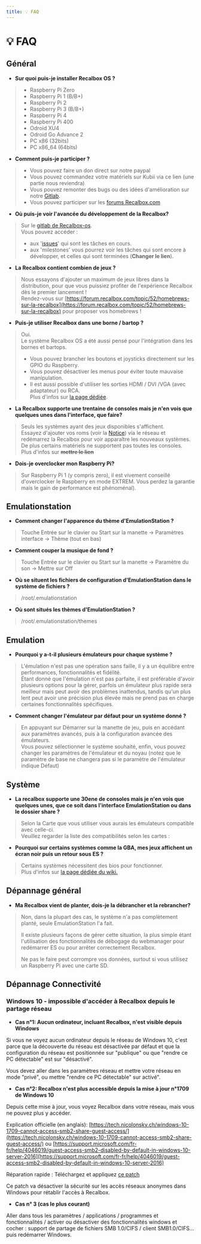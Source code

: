 ```yaml
---
title: 💡 FAQ
---
```


# 💡 FAQ

## Général

* **Sur quoi puis-je installer Recalbox OS ?**

> - Raspberry Pi Zero  
> - Raspberry Pi 1 \(B/B+\)  
> - Raspberry Pi 2  
> - Raspberry Pi 3 \(B/B+\)  
> - Raspberry Pi 4  
> - Raspberry Pi 400  
> - Odroid XU4  
> - Odroid Go Advance 2  
> - PC x86 \(32bits\)  
> - PC x86\_64 \(64bits\)

* **Comment puis-je participer ?**

> - Vous pouvez faire un don direct sur notre paypal    
> - Vous pouvez commandez votre matériels sur Kubii via ce lien \(une partie nous reviendra\)  
>  - Vous pouvez remonter des bugs ou des idées d'amélioration sur notre [Gitlab](https://gitlab.com/recalbox/recalbox/issues).  
>  - Vous pouvez participer sur les [forums Recalbox.com](http://blog.recalbox.com/forums)

* **Où puis-je voir l'avancée du développement de la Recalbox?**

> Sur le [gitlab de Recalbox-os](https://gitlab.com/recalbox).  
> Vous pouvez accéder :  
> - aux '[issues](https://gitlab.com/recalbox/recalbox/issues)' qui sont les tâches en cours.  
> - aux 'milestones' vous pourrez voir les tâches qui sont encore à développer, et celles qui sont terminées \(**Changer le lien**\).

* **La Recalbox contient combien de jeux ?**

> Nous essayons d'ajouter un maximum de jeux libres dans la distribution, pour que vous puissiez profiter de l'expérience Recalbox dès le premier lancement !  
> Rendez-vous sur [https://forum.recalbox.com/topic/52/homebrews-sur-la-recalbox](https://forum.recalbox.com/topic/52/homebrews-sur-la-recalbox) pour proposer vos homebrews !

* **Puis-je utiliser Recalbox dans une borne / bartop ?**

> Oui.  
> Le système Recalbox OS a été aussi pensé pour l'intégration dans les bornes et bartops.  
> - Vous pouvez brancher les boutons et joysticks directement sur les GPIO du Raspberry.  
> - Vous pouvez désactiver les menus pour éviter toute mauvaise manipulation.  
> - Il est aussi possible d'utiliser les sorties HDMI / DVI /VGA \(avec adaptateur\) ou RCA.  
> Plus d'infos sur [la page dédiée](/fr/tutoriels/systeme/installation/configuration-recalbox-pour-bartop-borne-arcade).

* **La Recalbox supporte une trentaine de consoles mais je n'en vois que quelques unes dans l'interface, que faire?**

> Seuls les systèmes ayant des jeux disponibles s'affichent.  
> Essayez d'ajouter vos roms \(voir la [Notice](https://github.com/recalbox/recalbox-os/wiki/Notice-%28FR%29)\) via le réseau et redémarrez la Recalbox pour voir apparaître les nouveaux systèmes.  
> De plus certains matériels ne supportent pas toutes les consoles.  
> Plus d'infos sur ~~**mettre le lien**~~

* **Dois-je overclocker mon Raspberry Pi?**

> Sur Raspberry Pi 1 \(y compris zero\), il est vivement conseillé d'overclocker le Raspberry en mode EXTREM. Vous perdez la garantie mais le gain de performance est phénoménal\).

## Emulationstation

* **Comment changer l'apparence du thème d'EmulationStation ?**

> Touche Entrée sur le clavier ou Start sur la manette → Paramètres interface → Thème \(tout en bas\)

* **Comment couper la musique de fond ?**

> Touche Entrée sur le clavier ou Start sur la manette → Paramètre du son → Mettre sur Off

* **Où se situent les fichiers de configuration d'EmulationStation dans le système de fichiers ?**

> /root/.emulationstation

* **Où sont situés les thèmes d'EmulationStation ?**

> /root/.emulationstation/themes

## Emulation

* **Pourquoi y a-t-il plusieurs émulateurs pour chaque système ?**

> L'émulation n'est pas une opération sans faille, il y a un équilibre entre performances, fonctionnalités et fidélité.  
> Étant donné que l'émulation n'est pas parfaite, il est préférable d'avoir plusieurs options pour la gérer, parfois un émulateur plus rapide sera meilleur mais peut avoir des problèmes inattendus, tandis qu'un plus lent peut avoir une précision plus élevée mais ne prend pas en charge certaines fonctionnalités spécifiques.

* **Comment changer l'émulateur par défaut pour un système donné ?**

> En appuyant sur Démarrer sur la manette de jeu, puis en accédant aux paramètres avancés, puis à la configuration avancée des émulateurs.  
> Vous pouvez sélectionner le système souhaité, enfin, vous pouvez changer les paramètres de l'émulateur et du noyau \(notez que le paramètre de base ne changera pas si le paramètre de l'émulateur indique Défaut\)

## Système

* **La recalbox supporte une 30ene de consoles mais je n'en vois que quelques unes, que ce soit dans l'interface EmulationStation ou dans le dossier share ?**

> Selon la Carte que vous utiliser vous aurais les émulateurs compatible avec celle-ci.  
> Veuillez regarder la liste des compatibilités selon les cartes :

* **Pourquoi sur certains systèmes comme la GBA, mes jeux affichent un écran noir puis un retour sous ES ?**

> Certains systèmes nécessitent des bios pour fonctionner.  
> Plus d'infos sur [la page dédiée du wiki.](https://github.com/recalbox/recalbox-os/wiki/Ajoutez-des-bios-%28FR%29)

## Dépannage général

* **Ma Recalbox vient de planter, dois-je la débrancher et la rebrancher?**

> Non, dans la plupart des cas, le système n'a pas complètement planté, seule EmulationStation l'a fait.  
>   
> Il existe plusieurs façons de gérer cette situation, la plus simple étant l'utilisation des fonctionnalités de débogage du webmanager pour redémarrer ES ou pour arrêter correctement Recalbox.   
>   
> Ne pas le faire peut corrompre vos données, surtout si vous utilisez un Raspberry Pi avec une carte SD.

## Dépannage Connectivité

### Windows 10 - impossible d'accéder à Recalbox depuis le partage réseau

* **Cas n°1: Aucun ordinateur, incluant Recalbox, n'est visible depuis Windows**

Si vous ne voyez aucun ordinateur depuis le réseau de Windows 10, c'est parce que la découverte du réseau est désactivée par défaut et que la configuration du réseau est positionnée sur "publique" ou que "rendre ce PC détectable" est sur "désactivé".

Vous devez aller dans les paramètres réseau et mettre votre réseau en mode "privé", ou mettre "rendre ce PC détectable" sur activé".

* **Cas n°2: Recalbox n'est plus accessible depuis la mise à jour n°1709 de Windows 10**

Depuis cette mise à jour, vous voyez Recalbox dans votre réseau, mais vous ne pouvez plus y accéder.

Explication officielle \(en anglais\): [https://tech.nicolonsky.ch/windows-10-1709-cannot-access-smb2-share-guest-access/](https://tech.nicolonsky.ch/windows-10-1709-cannot-access-smb2-share-guest-access/) ou [https://support.microsoft.com/fr-fr/help/4046019/guest-access-smb2-disabled-by-default-in-windows-10-server-2016](https://support.microsoft.com/fr-fr/help/4046019/guest-access-smb2-disabled-by-default-in-windows-10-server-2016)

Réparation rapide : Téléchargez et appliquez [ce patch](https://mega.nz/#!rUA3xDgI!a14w9TqQWinLriLANpk7BF_WkoNg8mw6fHloyPEZMPg)

Ce patch va désactiver la sécurité sur les accès réseaux anonymes dans Windows pour rétablir l'accès à Recalbox.

* **Cas n° 3 \(cas le plus courant\)**

Aller dans tous les paramètres / applications / programmes et fonctionnalités / activer ou désactiver des fonctionnalités windows et cocher : support de partage de fichiers SMB 1.0/CIFS / client SMB1.0/CIFS... puis redémarrer Windows.

